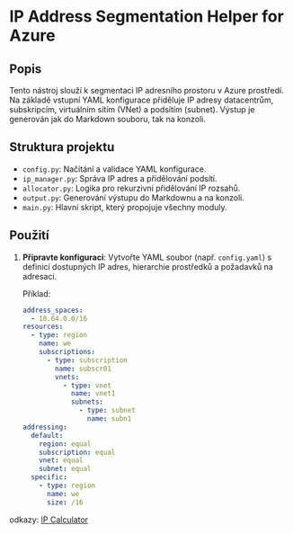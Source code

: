 # IP Address Segmentation Helper for Azure

## Popis
Tento nástroj slouží k segmentaci IP adresního prostoru v Azure prostředí. Na základě vstupní YAML konfigurace přiděluje IP adresy datacentrům, subskripcím, virtuálním sítím (VNet) a podsítím (subnet). Výstup je generován jak do Markdown souboru, tak na konzoli.

## Struktura projektu
- `config.py`: Načítání a validace YAML konfigurace.
- `ip_manager.py`: Správa IP adres a přidělování podsítí.
- `allocator.py`: Logika pro rekurzivní přidělování IP rozsahů.
- `output.py`: Generování výstupu do Markdownu a na konzoli.
- `main.py`: Hlavní skript, který propojuje všechny moduly.

## Použití
1. **Připravte konfiguraci**: Vytvořte YAML soubor (např. `config.yaml`) s definicí dostupných IP adres, hierarchie prostředků a požadavků na adresaci.
   
   Příklad:
   ```yaml
   address_spaces:
     - 10.64.0.0/16
   resources:
     - type: region
       name: we
       subscriptions:
         - type: subscription
           name: subscr01
           vnets:
             - type: vnet
               name: vnet1
               subnets:
                 - type: subnet
                   name: subn1
   addressing:
     default:
       region: equal
       subscription: equal
       vnet: equal
       subnet: equal
     specific:
       - type: region
         name: we
         size: /16
    ```

odkazy: [IP Calculator](https://www.calculator.net/ip-subnet-calculator.html)
